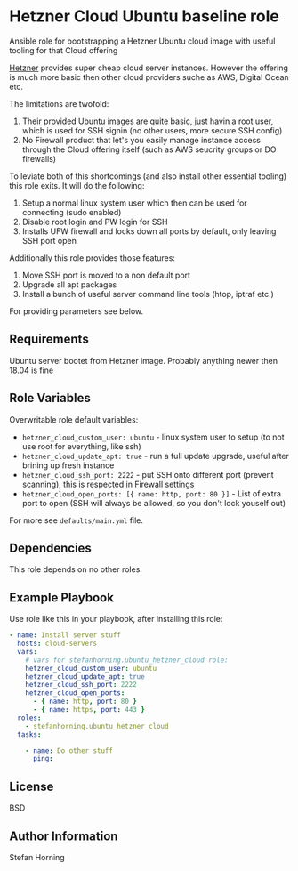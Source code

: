 # Hetzner Cloud Ubuntu baseline role

Ansible role for bootstrapping a Hetzner Ubuntu cloud image with useful tooling for that Cloud offering

[Hetzner](https://www.hetzner.de/cloud) provides super cheap cloud server instances. However the offering
is much more basic then other cloud providers suche as AWS, Digital Ocean etc.

The limitations are twofold:
1. Their provided Ubuntu images are quite basic, just havin a root user, which is used for SSH signin (no other users, more secure SSH config)
2. No Firewall product that let's you easily manage instance access through the Cloud offering itself (such as AWS seucrity groups or DO firewalls)

To leviate both of this shortcomings (and also install other essential tooling) this role exits.
It will do the following:

1. Setup a normal linux system user which then can be used for connecting (sudo enabled)
2. Disable root login and PW login for SSH
3. Installs UFW firewall and locks down all ports by default, only leaving SSH port open

Additionally this role provides those features:
1. Move SSH port is moved to a non default port
2. Upgrade all apt packages
3. Install a bunch of useful server command line tools (htop, iptraf etc.)

For providing parameters see below.

## Requirements

Ubuntu server bootet from Hetzner image. Probably anything newer then 18.04 is fine

## Role Variables

Overwritable role default variables:

- `hetzner_cloud_custom_user: ubuntu` - linux system user to setup (to not use root for everything, like ssh)
- `hetzner_cloud_update_apt: true` - run a full update upgrade, useful after brining up fresh instance
- `hetzner_cloud_ssh_port: 2222` - put SSH onto different port (prevent scanning), this is respected in Firewall settings
- `hetzner_cloud_open_ports: [{ name: http, port: 80 }]` - List of extra port to open (SSH will always be allowed, so you don't lock youself out)

For more see `defaults/main.yml` file.

## Dependencies

This role depends on no other roles.

## Example Playbook

Use role like this in your playbook, after installing this role:

```yaml
- name: Install server stuff
  hosts: cloud-servers
  vars:
    # vars for stefanhorning.ubuntu_hetzner_cloud role:
    hetzner_cloud_custom_user: ubuntu
    hetzner_cloud_update_apt: true
    hetzner_cloud_ssh_port: 2222
    hetzner_cloud_open_ports:
      - { name: http, port: 80 }
      - { name: https, port: 443 }
  roles:
    - stefanhorning.ubuntu_hetzner_cloud
  tasks:

    - name: Do other stuff
      ping:
```

## License

BSD

## Author Information
Stefan Horning
